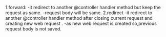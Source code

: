1.forward:
-it redirect to another @controller handler method but keep the request as same.
-request body  will be same.
2.redirect
-it redirect to another @controller handler method after closing current request and creating new web request .
-as new web request is created so,previous request body is not saved.